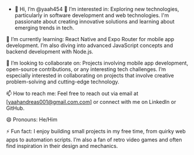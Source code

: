- 👋 Hi, I’m @yaah454
👀 I’m interested in:
Exploring new technologies, particularly in software development and web technologies. I'm passionate about creating innovative solutions and learning about emerging trends in tech.

🌱 I’m currently learning:
React Native and Expo Router for mobile app development. I’m also diving into advanced JavaScript concepts and backend development with Node.js.

💞️ I’m looking to collaborate on:
Projects involving mobile app development, open-source contributions, or any interesting tech challenges. I’m especially interested in collaborating on projects that involve creative problem-solving and cutting-edge technology.

📫 How to reach me:
Feel free to reach out via email at [yaahandreas001@gmail.com.com] or connect with me on LinkedIn or GitHub.

😄 Pronouns:
He/Him

⚡ Fun fact:
I enjoy building small projects in my free time, from quirky web apps to automation scripts. I’m also a fan of retro video games and often find inspiration in their design and mechanics.



<!---
yaah454/yaah454 is a ✨ special ✨ repository because its `README.md` (this file) appears on your GitHub profile.
You can click the Preview link to take a look at your changes.
--->
